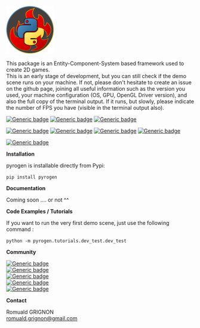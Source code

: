 
<img src="https://raw.githubusercontent.com/Romuald78/pyrogen/master/doc/pyrogen.svg" width=128) />

This package is an Entity-Component-System based framework used to create 2D games.
<br>
This is an early stage of development, but you can still check if the demo scene runs on your machine. If not, please don't hesitate to create an issue on the github page, joining all useful information such as the version you used, your machine configuration (OS, GPU, OpenGL Driver version), and also the full copy of the terminal output. If it runs, but slowly, please indicate the number of FPS you have (visible in the terminal output also).
<br>



[![Generic badge](https://img.shields.io/badge/pypi%20package-0.4.2-blue.svg)](https://pypi.org/project/pyrogen/)
[![Generic badge](https://img.shields.io/badge/python-3.6%20|%203.7%20|%203.8%20|%203.9-blue.svg)](https://www.python.org/downloads/)
[![Generic badge](https://img.shields.io/badge/license-MIT-blue.svg)](https://www.mit.edu/~amini/LICENSE.md)

[![Generic badge](https://img.shields.io/badge/repository-github.com-blue.svg)](https://github.com/Romuald78/pyrogen)
[![Generic badge](https://img.shields.io/badge/maintained-yes-green.svg)]()
[![Generic badge](https://img.shields.io/badge/status-in%20development-yellow.svg)]()
[![Generic badge](https://img.shields.io/badge/pull%20requests-welcome-green.svg)](https://github.com/Romuald78/pyrogen/pulls)

[![Generic badge](https://img.shields.io/badge/downloads-3/century-red.svg)]()



**Installation**

pyrogen is installable directly from Pypi:
```
pip install pyrogen
```



**Documentation**

Coming soon .... or not ^^
<br>



**Code Examples / Tutorials**

If you want to run the very first demo scene, just use the following command :
```
python -m pyrogen.tutorials.dev_test.dev_test
```




**Community**

[![Generic badge](https://img.shields.io/badge/Wikipedia-N/A-red.svg)](https://discord.gg/qMQnBztven)<br>
[![Generic badge](https://img.shields.io/badge/Facebook-N/A-red.svg)](https://discord.gg/qMQnBztven)<br>
[![Generic badge](https://img.shields.io/badge/Twitter-N/A-red.svg)](https://discord.gg/qMQnBztven)<br>
[![Generic badge](https://img.shields.io/badge/discord-join-green.svg)](https://discord.gg/qMQnBztven)<br>
[![Generic badge](https://img.shields.io/badge/Website-N/A-red.svg)](https://discord.gg/qMQnBztven)<br>



**Contact**

Romuald GRIGNON <br>
[romuald.grignon@gmail.com](mailto:romuald.grignon@gmail.com)


